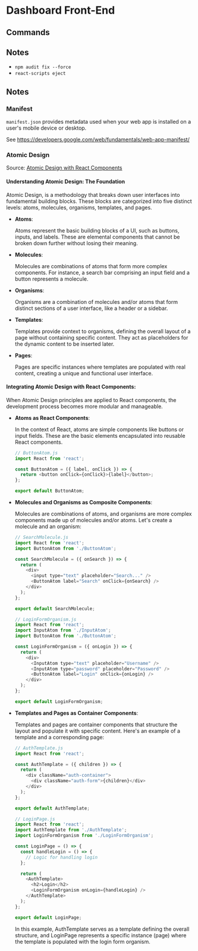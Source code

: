 
# Dashboard Front-End

## Commands

## Notes

- `npm audit fix --force`
- `react-scripts eject`

## Notes

### Manifest

`manifest.json` provides metadata used when your web app is installed on a
user's mobile device or desktop.

See https://developers.google.com/web/fundamentals/web-app-manifest/

### Atomic Design

Source: [Atomic Design with React Components][react-atomic]

[react-atomic]: https://www.linkedin.com/pulse/atomic-design-react-components-kartik-budhraja

#### Understanding Atomic Design: The Foundation

Atomic Design, is a methodology that breaks down user interfaces into fundamental
building blocks. These blocks are categorized into five distinct levels: atoms,
molecules, organisms, templates, and pages.

- **Atoms**:

  Atoms represent the basic building blocks of a UI, such as buttons, inputs,
  and labels. These are elemental components that cannot be broken down further
  without losing their meaning.

- **Molecules**:

  Molecules are combinations of atoms that form more complex components. For
  instance, a search bar comprising an input field and a button represents a
  molecule.

- **Organisms**:

  Organisms are a combination of molecules and/or atoms that form distinct
  sections of a user interface, like a header or a sidebar.

- **Templates**:

  Templates provide context to organisms, defining the overall layout of a page
  without containing specific content. They act as placeholders for the dynamic
  content to be inserted later.

- **Pages**:

  Pages are specific instances where templates are populated with real content,
  creating a unique and functional user interface.

#### Integrating Atomic Design with React Components:

When Atomic Design principles are applied to React components, the development
process becomes more modular and manageable.

- **Atoms as React Components**:

  In the context of React, atoms are simple components like buttons or input
  fields. These are the basic elements encapsulated into reusable React
  components.

  ```js
  // ButtonAtom.js
  import React from 'react';

  const ButtonAtom = ({ label, onClick }) => {
    return <button onClick={onClick}>{label}</button>;
  };

  export default ButtonAtom;
  ```

- **Molecules and Organisms as Composite Components**:

  Molecules are combinations of atoms, and organisms are more complex components
  made up of molecules and/or atoms. Let's create a molecule and an organism:

  ```js
  // SearchMolecule.js
  import React from 'react';
  import ButtonAtom from './ButtonAtom';

  const SearchMolecule = ({ onSearch }) => {
    return (
      <div>
        <input type="text" placeholder="Search..." />
        <ButtonAtom label="Search" onClick={onSearch} />
      </div>
    );
  };

  export default SearchMolecule;
  ```

  ```js
  // LoginFormOrganism.js
  import React from 'react';
  import InputAtom from './InputAtom';
  import ButtonAtom from './ButtonAtom';

  const LoginFormOrganism = ({ onLogin }) => {
    return (
      <div>
        <InputAtom type="text" placeholder="Username" />
        <InputAtom type="password" placeholder="Password" />
        <ButtonAtom label="Login" onClick={onLogin} />
      </div>
    );
  };

  export default LoginFormOrganism;
  ```

- **Templates and Pages as Container Components**:

  Templates and pages are container components that structure the layout and
  populate it with specific content. Here's an example of a template and a
  corresponding page:

  ```js
  // AuthTemplate.js
  import React from 'react';

  const AuthTemplate = ({ children }) => {
    return (
      <div className="auth-container">
        <div className="auth-form">{children}</div>
      </div>
    );
  };

  export default AuthTemplate;
  ```

  ```js
  // LoginPage.js
  import React from 'react';
  import AuthTemplate from './AuthTemplate';
  import LoginFormOrganism from './LoginFormOrganism';

  const LoginPage = () => {
    const handleLogin = () => {
      // Logic for handling login
    };

    return (
      <AuthTemplate>
        <h2>Login</h2>
        <LoginFormOrganism onLogin={handleLogin} />
      </AuthTemplate>
    );
  };

  export default LoginPage;
  ```

  In this example, AuthTemplate serves as a template defining the overall
  structure, and LoginPage represents a specific instance (page) where the
  template is populated with the login form organism.
